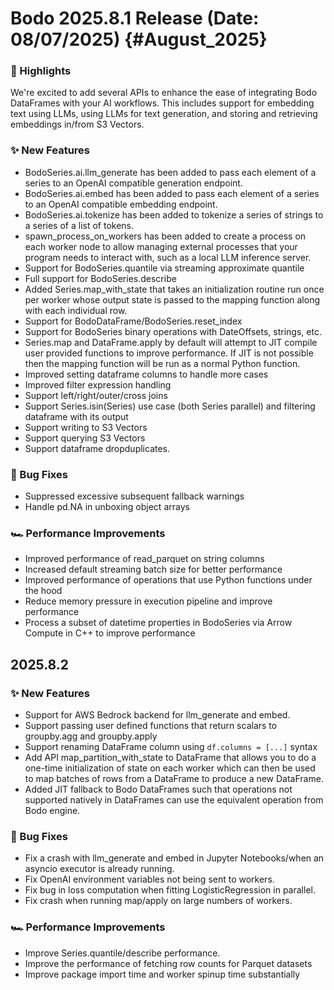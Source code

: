 # Bodo 2025.8.1 Release (Date: 08/07/2025) {#August_2025}
### 🎉 Highlights

We're excited to add several APIs to enhance the ease of integrating Bodo DataFrames with your AI workflows. This includes support for embedding text using LLMs, using LLMs for text generation, and storing and retrieving embeddings in/from S3 Vectors.

### ✨ New Features

- BodoSeries.ai.llm_generate has been added to pass each element of a series to an OpenAI compatible generation endpoint.
- BodoSeries.ai.embed has been added to pass each element of a series to an OpenAI compatible embedding endpoint.
- BodoSeries.ai.tokenize has been added to tokenize a series of strings to a series of a list of tokens.
- spawn_process_on_workers has been added to create a process on each worker node to allow managing external processes that your program needs to interact with, such as a local LLM inference server.
- Support for BodoSeries.quantile via streaming approximate quantile
- Full support for BodoSeries.describe
- Added Series.map_with_state that takes an initialization routine run once per worker whose output state is passed to the mapping function along with each individual row.
- Support for BodoDataFrame/BodoSeries.reset_index
- Support for BodoSeries binary operations with DateOffsets, strings, etc.
- Series.map and DataFrame.apply by default will attempt to JIT compile user provided functions to improve performance. If JIT is not possible then the mapping function will be run as a normal Python function.
- Improved setting dataframe columns to handle more cases
- Improved filter expression handling
- Support left/right/outer/cross joins
- Support Series.isin(Series) use case (both Series parallel) and filtering dataframe with its output
- Support writing to S3 Vectors
- Support querying S3 Vectors
- Support dataframe dropduplicates.

### 🐛 Bug Fixes

- Suppressed excessive subsequent fallback warnings
- Handle pd.NA in unboxing object arrays

### 🏎️ Performance Improvements

- Improved performance of read_parquet on string columns
- Increased default streaming batch size for better performance
- Improved performance of operations that use Python functions under the hood
- Reduce memory pressure in execution pipeline and improve performance
- Process a subset of datetime properties in BodoSeries via Arrow Compute in C++ to improve performance

## 2025.8.2

### ✨ New Features
- Support for AWS Bedrock backend for llm_generate and embed.
- Support passing user defined functions that return scalars to groupby.agg and groupby.apply
- Support renaming DataFrame column using `df.columns = [...]` syntax
- Add API map_partition_with_state to DataFrame that allows you to do a one-time initialization of state on each worker which can then be used to map batches of rows from a DataFrame to produce a new DataFrame.
- Added JIT fallback to Bodo DataFrames such that operations not supported natively in DataFrames can use the equivalent operation from Bodo engine.


### 🐛 Bug Fixes
- Fix a crash with llm_generate and embed in Jupyter Notebooks/when an asyncio executor is already running.
- Fix OpenAI environment variables not being sent to workers.
- Fix bug in loss computation when fitting LogisticRegression in parallel.
- Fix crash when running map/apply on large numbers of workers.

### 🏎️ Performance Improvements
- Improve Series.quantile/describe performance.
- Improve the performance of fetching row counts for Parquet datasets
- Improve package import time and worker spinup time substantially

